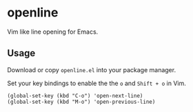 # openline

Vim like line opening for Emacs.

## Usage

Download or copy `openline.el` into your package manager.

Set your key bindings to enable the the `o` and `Shift + o` in Vim.

``` emacs-lisp
(global-set-key (kbd "C-o") 'open-next-line)
(global-set-key (kbd "M-o") 'open-previous-line)
```

